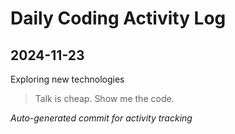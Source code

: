 # Daily Coding Activity Log

## 2024-11-23

Exploring new technologies

> Talk is cheap. Show me the code.

*Auto-generated commit for activity tracking*
